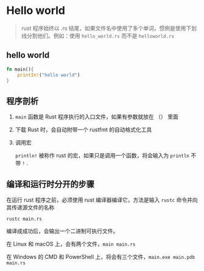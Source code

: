 # Hello world

>   rust 程序始终以 .rs 结尾，如果文件名中使用了多个单词，惯例是使用下划线分割他们。例如：使用 `hello_world.rs` 而不是 `helloworld.rs` 

## hello world

```rust
fn main(){
    printIn!("hello world")
}
```

## 程序剖析

1.   `main` 函数是 Rust 程序执行的入口文件，如果有参数就放在 （） 里面

2.   下载 Rust 时，会自动附带一个 rustfmt 的自动格式化工具

3.   调用宏

     `println!` 被称作 rust 的宏，如果只是调用一个函数，将会输入为 `println` 不带 `!` .

## 编译和运行时分开的步骤

在运行 rust 程序之前，必须使用 rust 编译器编译它，方法是输入 `rustc` 命令并向其传递源文件的名称

```shell
rustc main.rs
```

编译成成功后，会输出一个二进制可执行文件。

在 Linux 和 macOS 上，会有两个文件，`main main.rs`

在 Windows 的 CMD 和 PowerShell 上，将会有三个文件，`main.exe main.pdb main.rs` 

